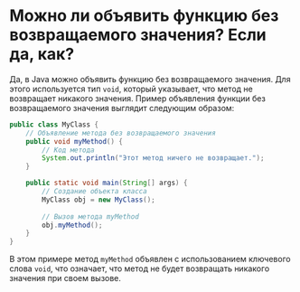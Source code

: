 # Можно ли объявить функцию без возвращаемого значения? Если да, как?

Да, в Java можно объявить функцию без возвращаемого значения. Для этого используется тип `void`, который указывает, что метод не возвращает никакого значения. Пример объявления функции без возвращаемого значения выглядит следующим образом:

```java
public class MyClass {
    // Объявление метода без возвращаемого значения
    public void myMethod() {
        // Код метода
        System.out.println("Этот метод ничего не возвращает.");
    }

    public static void main(String[] args) {
        // Создание объекта класса
        MyClass obj = new MyClass();
        
        // Вызов метода myMethod
        obj.myMethod();
    }
}
```

В этом примере метод `myMethod` объявлен с использованием ключевого слова `void`, что означает, что метод не будет возвращать никакого значения при своем вызове.